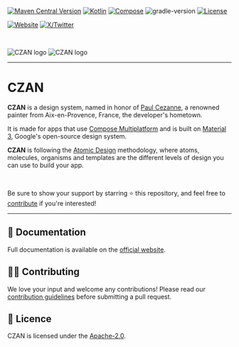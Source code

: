 [![Maven Central Version](https://img.shields.io/maven-central/v/io.github.tweener/czan?color=orange)](https://central.sonatype.com/artifact/io.github.tweener/czan)
[![Kotlin](https://img.shields.io/badge/kotlin-2.1.0-blue.svg?logo=kotlin)](http://kotlinlang.org)
[![Compose](https://img.shields.io/badge/compose-1.7.3-blue.svg?logo=jetpackcompose)](https://www.jetbrains.com/lp/compose-multiplatform)
![gradle-version](https://img.shields.io/badge/gradle-8.11.1-blue?logo=gradle)
[![License](https://img.shields.io/badge/License-Apache%202.0-green.svg)](https://opensource.org/licenses/Apache-2.0)

[![Website](https://img.shields.io/badge/Author-vivienmahe.com-purple)](https://vivienmahe.com/)
[![X/Twitter](https://img.shields.io/twitter/follow/VivienMahe)](https://twitter.com/VivienMahe)

<br>

![CZAN logo](https://github.com/user-attachments/assets/98b75c88-3f92-4b7e-915f-b0fc5b1ddc5a#gh-light-mode-only)
![CZAN logo](https://github.com/user-attachments/assets/2fbcb69a-c6a3-4954-a1eb-d513135bd527#gh-dark-mode-only)

---

# CZAN

**CZAN** is a design system, named in honor of [Paul Cezanne](https://en.wikipedia.org/wiki/Paul_C%C3%A9zanne), a renowned painter from Aix-en-Provence, France, the developer's hometown.

It is made for apps that use [Compose Multiplatform](https://www.jetbrains.com/lp/compose-multiplatform/) and is built on [Material 3](https://m3.material.io/), Google's open-source design system.

**CZAN** is following the [Atomic Design](https://bradfrost.com/blog/post/atomic-web-design/) methodology, where atoms, molecules, organisms and templates are the different levels of design you can
use to build your app.

<br>

Be sure to show your support by starring ⭐️ this repository, and feel free to [contribute](#-contributing) if you're interested!

---

## 📄 Documentation

Full documentation is available on the [official website](https://www.czan.dev/).

## 👨‍💻 Contributing

We love your input and welcome any contributions! Please read our [contribution guidelines](https://github.com/Tweener/czan/blob/master/CONTRIBUTING.md) before submitting a pull request.

## 📜 Licence

CZAN is licensed under the [Apache-2.0](https://github.com/Tweener/czan?tab=Apache-2.0-1-ov-file#readme).
